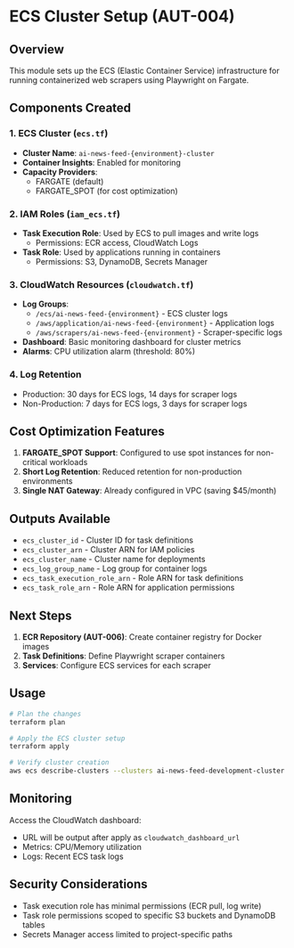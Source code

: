 # ECS Cluster Setup (AUT-004)

## Overview
This module sets up the ECS (Elastic Container Service) infrastructure for running containerized web scrapers using Playwright on Fargate.

## Components Created

### 1. ECS Cluster (`ecs.tf`)
- **Cluster Name**: `ai-news-feed-{environment}-cluster`
- **Container Insights**: Enabled for monitoring
- **Capacity Providers**: 
  - FARGATE (default)
  - FARGATE_SPOT (for cost optimization)

### 2. IAM Roles (`iam_ecs.tf`)
- **Task Execution Role**: Used by ECS to pull images and write logs
  - Permissions: ECR access, CloudWatch Logs
- **Task Role**: Used by applications running in containers
  - Permissions: S3, DynamoDB, Secrets Manager

### 3. CloudWatch Resources (`cloudwatch.tf`)
- **Log Groups**:
  - `/ecs/ai-news-feed-{environment}` - ECS cluster logs
  - `/aws/application/ai-news-feed-{environment}` - Application logs
  - `/aws/scrapers/ai-news-feed-{environment}` - Scraper-specific logs
- **Dashboard**: Basic monitoring dashboard for cluster metrics
- **Alarms**: CPU utilization alarm (threshold: 80%)

### 4. Log Retention
- Production: 30 days for ECS logs, 14 days for scraper logs
- Non-Production: 7 days for ECS logs, 3 days for scraper logs

## Cost Optimization Features

1. **FARGATE_SPOT Support**: Configured to use spot instances for non-critical workloads
2. **Short Log Retention**: Reduced retention for non-production environments
3. **Single NAT Gateway**: Already configured in VPC (saving $45/month)

## Outputs Available

- `ecs_cluster_id` - Cluster ID for task definitions
- `ecs_cluster_arn` - Cluster ARN for IAM policies
- `ecs_cluster_name` - Cluster name for deployments
- `ecs_log_group_name` - Log group for container logs
- `ecs_task_execution_role_arn` - Role ARN for task definitions
- `ecs_task_role_arn` - Role ARN for application permissions

## Next Steps

1. **ECR Repository (AUT-006)**: Create container registry for Docker images
2. **Task Definitions**: Define Playwright scraper containers
3. **Services**: Configure ECS services for each scraper

## Usage

```bash
# Plan the changes
terraform plan

# Apply the ECS cluster setup
terraform apply

# Verify cluster creation
aws ecs describe-clusters --clusters ai-news-feed-development-cluster
```

## Monitoring

Access the CloudWatch dashboard:
- URL will be output after apply as `cloudwatch_dashboard_url`
- Metrics: CPU/Memory utilization
- Logs: Recent ECS task logs

## Security Considerations

- Task execution role has minimal permissions (ECR pull, log write)
- Task role permissions scoped to specific S3 buckets and DynamoDB tables
- Secrets Manager access limited to project-specific paths
